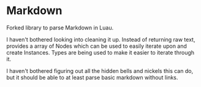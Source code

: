 # Markdown
Forked library to parse Markdown in Luau.

I haven't bothered looking into cleaning it up. Instead of returning raw text,
provides a array of Nodes which can be used to easily iterate upon and create
Instances. Types are being used to make it easier to iterate through it.

I haven't bothered figuring out all the hidden bells and nickels this can do,
but it should be able to at least parse basic markdown without links.